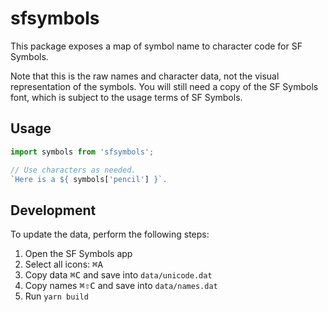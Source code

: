 # sfsymbols

This package exposes a map of symbol name to character code for SF Symbols.

Note that this is the raw names and character data, not the visual representation of the symbols. You will still need a copy of the SF Symbols font, which is subject to the usage terms of SF Symbols.


## Usage

```js
import symbols from 'sfsymbols';

// Use characters as needed.
`Here is a ${ symbols['pencil'] }`.
```


## Development

To update the data, perform the following steps:

1. Open the SF Symbols app
2. Select all icons: <kbd>⌘A</kbd>
3. Copy data <kbd>⌘C</kbd> and save into `data/unicode.dat`
4. Copy names <kbd>⌘⇧C</kbd> and save into `data/names.dat`
5. Run `yarn build`

